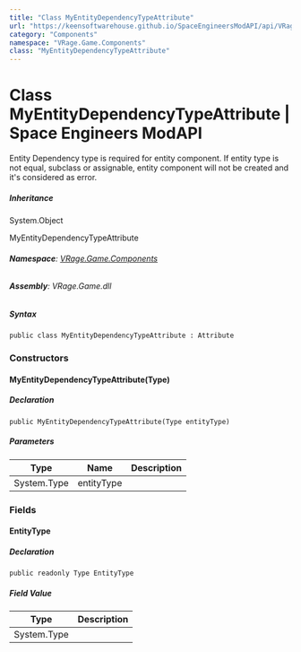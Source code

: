 ```yaml
---
title: "Class MyEntityDependencyTypeAttribute"
url: "https://keensoftwarehouse.github.io/SpaceEngineersModAPI/api/VRage.Game.Components.MyEntityDependencyTypeAttribute.html"
category: "Components"
namespace: "VRage.Game.Components"
class: "MyEntityDependencyTypeAttribute"
---
```


# Class MyEntityDependencyTypeAttribute | Space Engineers ModAPI

Entity Dependency type is required for entity component. If entity type is not equal, subclass or assignable, entity component will not be created and it's considered as error.

##### Inheritance

System.Object

MyEntityDependencyTypeAttribute

###### **Namespace**: [VRage.Game.Components](https://keensoftwarehouse.github.io/SpaceEngineersModAPI/api/VRage.Game.Components.html)

###### **Assembly**: VRage.Game.dll

##### Syntax

```
public class MyEntityDependencyTypeAttribute : Attribute
```

### Constructors

#### MyEntityDependencyTypeAttribute(Type)

##### Declaration

```
public MyEntityDependencyTypeAttribute(Type entityType)
```

##### Parameters

| Type | Name | Description |
| --- | --- | --- |
| System.Type | entityType |     |

### Fields

#### EntityType

##### Declaration

```
public readonly Type EntityType
```

##### Field Value

| Type | Description |
| --- | --- |
| System.Type |     |